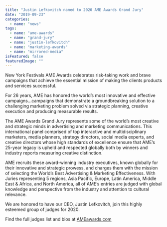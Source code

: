 ```yaml
---
title: "Justin Lefkovitch named to 2020 AME Awards Grand Jury"
date: "2019-09-23"
categories: 
  - name: "news"
tags: 
  - name: "ame-awards"
  - name: "grand-jury"
  - name: "justin-lefkovitch"
  - name: "marketing-awards"
  - name: "mirrored-media"
isFeatured: false
featuredImage: ""
---
```


New York Festivals AME Awards celebrates risk-taking work and brave campaigns that achieve the essential mission of making the clients products and services successful.

For 26 years, AME has honored the world’s most innovative and effective campaigns…campaigns that demonstrate a groundbreaking solution to a challenging marketing problem solved via strategic planning, creative execution and producing measurable results.

The AME Awards Grand Jury represents some of the world’s most creative and strategic minds in advertising and marketing communications. This international panel comprised of top interactive and multidisciplinary marketers, media planners, strategy directors, social media experts, and creative directors whose high standards of excellence ensure that AME’s 25-year legacy is upheld and respected globally both by winners and industry reports measuring creative distinction.

AME recruits these award-winning industry executives, known globally for their innovative and strategic prowess, and charges them with the mission of selecting the World’s Best Advertising & Marketing Effectiveness. With Juries representing 5 regions, Asia Pacific, Europe, Latin America, Middle East & Africa, and North America, all of AME’s entries are judged with global knowledge and perspective from the industry and attention to cultural relevance.

We are honored to have our CEO, Justin Lefkovitch, join this highly esteemed group of judges for 2020.

Find the full judges list and bios at [AMEawards.com](https://www.ameawards.com/jury/index/839d5510-aea2-4bf5-964b-f1f3b10c0430)
